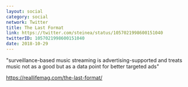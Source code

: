 ```yaml
---
layout: social
category: social
network: Twitter
title: The Last Format
link: https://twitter.com/steinea/status/1057021998600151040
twitterID: 1057021998600151040
date: 2018-10-29
---
```


"surveillance-based music streaming is advertising-supported and treats music not as a good but as a data point for better targeted ads"

<https://reallifemag.com/the-last-format/>
